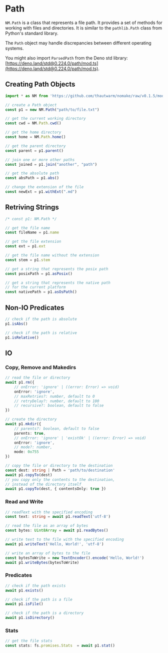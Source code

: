 # Path

`NM.Path` is a class that represents a file path. It provides a set of methods for working with files and directories. It is similar to the `pathlib.Path` class from Python's standard library.

The `Path` object may handle discrepancies between different operating systems.

You might also import `ParsedPath` from the Deno std library: [https://deno.land/std@0.224.0/path/mod.ts](https://deno.land/std@0.224.0/path/mod.ts).

## Creating Path Objects

```typescript
import * as NM from 'https://github.com/thautwarm/nomake/raw/v0.1.5/mod.ts'

// create a Path object
const p1 = new NM.Path("path/to/file.txt")

// get the current working directory
const cwd = NM.Path.cwd()

// get the home directory
const home = NM.Path.home()

// get the parent directory
const parent = p1.parent()

// join one or more other paths
const joined = p1.join("another", "path")

// get the absolute path
const absPath = p1.abs()

// change the extension of the file
const newExt = p1.withExt(".md")
```

## Retriving Strings

```typescript
/* const p1: NM.Path */

// get the file name
const fileName = p1.name

// get the file extension
const ext = p1.ext

// get the file name without the extension
const stem = p1.stem

// get a string that represents the posix path
const posixPath = p1.asPosix()

// get a string that represents the native path
// for the current platform
const nativePath = p1.asOsPath()
```

## Non-IO Predicates

```typescript
// check if the path is absolute
p1.isAbs()

// check if the path is relative
p1.isRelative()
```

## IO

### Copy, Remove and Makedirs
```typescript
// read the file or directory
await p1.rm({
    // onError: 'ignore' | ((error: Error) => void)
    onError: 'ignore',
    // maxRetries?: number, default to 0
    // retryDelay?: number, default to 100
    // recursive?: boolean, default to false
})

// create the directory
await p1.mkdir({
    // parents?: boolean, default to false
    parents: true,
    // onError: 'ignore' | 'existOk' | ((error: Error) => void)
    onError: 'ignore',
    // mode?: number,
    mode: 0o755
})

// copy the file or directory to the destination
const dest: string | Path = 'path/to/destination'
await p1.copyTo(dest)
// you copy only the contents to the destination,
// instead of the directory itself
await p1.copyTo(dest, { contentsOnly: true })
```

### Read and Write

```typescript
// readText with the specified encoding
const text: string = await p1.readText('utf-8')

// read the file as an array of bytes
const bytes: Uint8Array = await p1.readBytes()

// write text to the file with the specified encoding
await p1.writeText('Hello, World!', 'utf-8')

// write an array of bytes to the file
const bytesToWrite = new TextEncoder().encode('Hello, World!')
await p1.writeBytes(bytesToWrite)
```


### Predicates

```typescript
// check if the path exists
await p1.exists()

// check if the path is a file
await p1.isFile()

// check if the path is a directory
await p1.isDirectory()
```

### Stats

```typescript
// get the file stats
const stats: fs.promises.Stats  = await p1.stat()
```